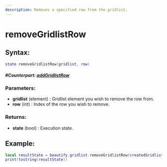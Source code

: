 ```yaml
---
description: Removes a specified row from the gridlist.
---
```


# removeGridlistRow

## **Syntax:**

```lua
state removeGridlistRow(gridlist, row)
```

#### _**\#Counterpart:**_ [_**addGridlistRow**_](addGridlistRow.md)

### **Parameters:**

* **gridlist** \(element\) : Gridlist element you wish to remove the row from.
* **row** \(int\) : Index of the row you wish to remove.

### **Returns:**

* **state** \(bool\) : Execution state.

## **Example:**

```lua
local resultState = beautify.gridlist.removeGridlistRow(createdGridlist, 1)
print(tostring(resultState))
```

